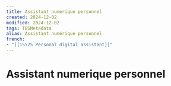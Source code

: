 ```yaml
---
title: Assistant numerique personnel
created: 2024-12-02
modified: 2024-12-02
tags: TBSMetadata
alias: Assistant numérique personnel
french:
- "[[15525 Personal digital assistant]]"
---
```

# Assistant numerique personnel
